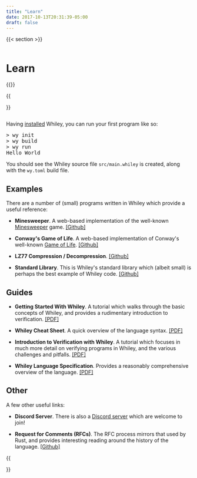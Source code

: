 ```yaml
---
title: "Learn"
date: 2017-10-13T20:31:39-05:00
draft: false
---
```


{{< section >}}
<div class="column">

<h1>Learn</h1>
</div>
{{</section>}}

{{<section>}}
<div class="column">

Having <a href="../install">installed</a> Whiley, you can run your first program like so:

<pre>> wy init<br/>> wy build<br/>> wy run<br/>Hello World</pre>

You should see the Whiley source file <code>src/main.whiley</code> is created, along with the <code>wy.toml</code> build file.

<h2>Examples</h2>

There are a number of (small) programs written in Whiley which provide
a useful reference:

<ul>
<li><p><b>Minesweeper</b>. A web-based implementation of the well-known <a href="https://en.wikipedia.org/wiki/Minesweeper_(video_game)">Minesweeper</a> game. <a href="https://github.com/DavePearce/Minesweeper.wy">[Github]</a></p></li>
<li><p><b>Conway's Game of Life</b>. A web-based implementation of Conway's well-known <a href="https://en.wikipedia.org/wiki/Conway%27s_Game_of_Life">Game of Life</a>. <a href="https://github.com/DavePearce/Conway.wy">[Github]</a></p></li>
<li><p><b>LZ77 Compression / Decompression</b>. <a href="https://github.com/DavePearce/LZ.wy">[Github]</a></p></li>
<li><p><b>Standard Library</b>. This is Whiley's standard library which (albeit small) is perhaps the best example of Whiley code. <a href="https://github.com/Whiley/STD.wy">[Github]</a></p></li>

</ul>

<h2>Guides</h2>

<ul>
<li><p><b>Getting Started With Whiley</b>.  A tutorial which walks through the basic concepts of Whiley, and provides a rudimentary introduction to verification.  <a href="/pdfs/GettingStartedWithWhiley.pdf">[PDF]</a></p></li>
<li><p><b>Whiley Cheat Sheet</b>.  A quick overview of the language syntax.  <a href="/pdfs/WhileyCheatSheet.pdf">[PDF]</a></p></li>
<li><p><b>Introduction to Verification with Whiley</b>. A tutorial which focuses in much more detail on verifying programs in Whiley, and the various challenges and pitfalls.  <a href="https://whileydave.com/publications/PUG18_ETSS_preprint.pdf">[PDF]</a></p></li>
<li><p><b>Whiley Language Specification</b>.  Provides a reasonably comprehensive overview of the language.  <a href="/pdfs/WhileyLanguageSpec.pdf">[PDF]</a></p></li>
</ul>

<h2>Other</h2>
A few other useful links:
<ul>
<li><p><b>Discord Server</b>.  There is also a <a href="https://discord.gg/7TmmeU8u">Discord server</a> which are welcome to join!</p></li>
<li><b>Request for Comments (RFCs)</b>.  The RFC process mirrors that used by Rust, and provides interesting reading around the history of the language.  <a href="https://github.com/Whiley/RFCs/">[Github]</a></li>
</ul>

{{</section>}}
   
